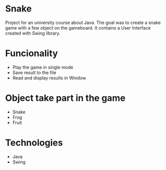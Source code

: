 # Snake
Project for an university course about Java. The goal was to create a snake 
game with a few object on the gameboard. It contains a User Interface created with Swing library.
# Funcionality
* Play the game in single mode 
* Save result to the file 
* Read and display results in Window
# Object take part in the game 
* Snake
* Frog
* Fruit
# Technologies 
* Java
* Swing 